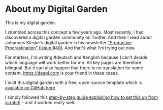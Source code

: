 # About my Digital Garden
This is my digital garden.

I stumbled across this concept a few years ago. Most recently, I had discovered a digital garden community on Twitter. And then I read about Johannes Kleske's digital garden in his newsletter [“Productive Procrastination” (Issue #40)](https://buttondown.email/jkleske/archive/productive-procrastination-40-a-digital-garden/). And that's what I'm trying out now.

For starters, I'm writing #deutsch and #english because I can't decide which language will work better for me. All key pages are therefore bilingual. But it can also happen that there is no translation for some content. https://deepl.com is your friend in these cases.

I built this digital garden with a free, open-source template which is [available on GitHub here](https://github.com/maximevaillancourt/digital-garden-jekyll-template).

I simply followed this [step-by-step guide explaining how to set this up from scratch](https://maximevaillancourt.com/blog/setting-up-your-own-digital-garden-with-jekyll) – and it worked really well.